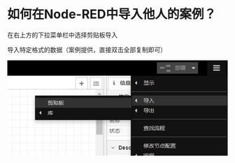 # 如何在Node-RED中导入他人的案例？

在右上方的下拉菜单栏中选择剪贴板导入

导入特定格式的数据（案例提供，直接双击全部复制即可）

![avatar](/source/image/linmiaoyan/02-Node-RED-10.png)
